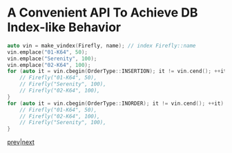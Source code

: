 # A Convenient API To Achieve DB Index-like Behavior

```c++
auto vin = make_vindex(Firefly, name); // index Firefly::name
vin.emplace("01-K64", 50);
vin.emplace("Serenity", 100);
vin.emplace("02-K64", 100);
for (auto it = vin.cbegin(OrderType::INSERTION); it != vin.cend(); ++it) {
    // Firefly("01-K64", 50), 
    // Firefly("Serenity", 100),
    // Firefly("02-K64", 100),
}
for (auto it = vin.cbegin(OrderType::INORDER); it != vin.cend(); ++it) {
    // Firefly("01-K64", 50), 
    // Firefly("02-K64", 100),
    // Firefly("Serenity", 100),
}
```

[prev](part1.md)|[next](part3.md)
